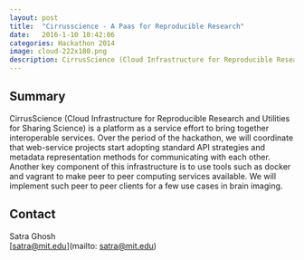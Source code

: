 ```yaml
---
layout: post
title:  "Cirrusscience - A Paas for Reproducible Research"
date:   2016-1-10 10:42:06
categories: Hackathon 2014
image: cloud-222x180.png
description: CirrusScience (Cloud Infrastructure for Reproducible Research and Utilities for Sharing Science) is a platform as a service effort to bring together interoperable services.
---
```

## Summary
CirrusScience (Cloud Infrastructure for Reproducible Research and Utilities for Sharing Science) is a platform as a service effort to bring together interoperable services. Over the period of the hackathon, we will coordinate that web-service projects start adopting standard API strategies and metadata representation methods for communicating with each other. Another key component of this infrastructure is to use tools such as docker and vagrant to make peer to peer computing services available. We will implement such peer to peer clients for a few use cases in brain imaging.


## Contact  
Satra Ghosh  
[satra@mit.edu](mailto: satra@mit.edu)     
